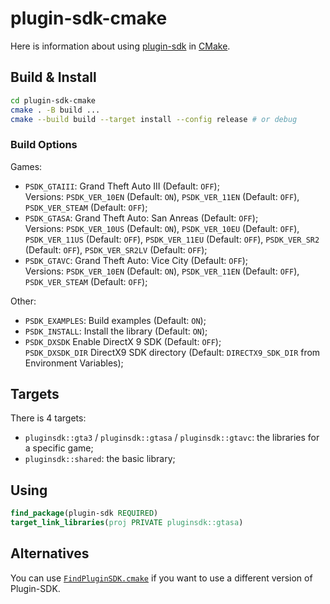 # plugin-sdk-cmake
Here is information about using [plugin-sdk](https://github.com/DK22Pac/plugin-sdk) in [CMake](https://cmake.org/).

## Build & Install
```sh
cd plugin-sdk-cmake
cmake . -B build ...
cmake --build build --target install --config release # or debug
```

### Build Options
Games:
- `PSDK_GTAIII`: Grand Theft Auto III (Default: `OFF`);  
Versions: `PSDK_VER_10EN` (Default: `ON`), `PSDK_VER_11EN` (Default: `OFF`), `PSDK_VER_STEAM` (Default: `OFF`);
- `PSDK_GTASA`: Grand Theft Auto: San Anreas (Default: `OFF`);  
Versions: `PSDK_VER_10US` (Default: `ON`), `PSDK_VER_10EU` (Default: `OFF`), `PSDK_VER_11US` (Default: `OFF`), `PSDK_VER_11EU` (Default: `OFF`), `PSDK_VER_SR2` (Default: `OFF`), `PSDK_VER_SR2LV` (Default: `OFF`);
- `PSDK_GTAVC`: Grand Theft Auto: Vice City (Default: `OFF`);  
Versions: `PSDK_VER_10EN` (Default: `ON`), `PSDK_VER_11EN` (Default: `OFF`), `PSDK_VER_STEAM` (Default: `OFF`);

Other:
- `PSDK_EXAMPLES`: Build examples (Default: `ON`);
- `PSDK_INSTALL`: Install the library (Default: `ON`);
- `PSDK_DXSDK` Enable DirectX 9 SDK (Default: `OFF`);  
`PSDK_DXSDK_DIR` DirectX9 SDK directory (Default: `DIRECTX9_SDK_DIR` from Environment Variables);

## Targets
There is 4 targets:
- `pluginsdk::gta3` / `pluginsdk::gtasa` / `pluginsdk::gtavc`: the libraries for a specific game;
- `pluginsdk::shared`: the basic library;

## Using
```cmake
find_package(plugin-sdk REQUIRED)
target_link_libraries(proj PRIVATE pluginsdk::gtasa)
```

## Alternatives
You can use [`FindPluginSDK.cmake`](https://gist.github.com/THE-FYP/104855c5fdd7311a336a5178a0b33118) if you want to use a different version of Plugin-SDK.